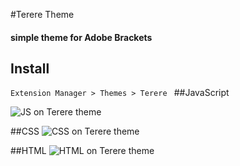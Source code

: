 #Terere Theme
#### simple theme for Adobe Brackets

## Install
```Extension Manager > Themes > Terere ```
##JavaScript

![JS on Terere theme](https://github.com/ahlechandre/terere-theme/blob/master/screenshots/js.jpg)

##CSS
![CSS on Terere theme](https://github.com/ahlechandre/terere-theme/blob/master/screenshots/css.jpg)

##HTML
![HTML on Terere theme](https://github.com/ahlechandre/terere-theme/blob/master/screenshots/html.jpg)
